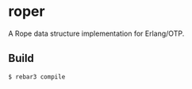 roper
=====

A Rope data structure implementation for Erlang/OTP.

Build
-----

    $ rebar3 compile

